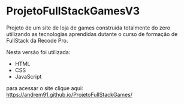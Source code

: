 # ProjetoFullStackGamesV3

Projeto de um site de loja de games construída totalmente do zero utilizando as tecnologias aprendidas dutante o curso de formação de FullStack da Recode Pro.

Nesta versão foi utilizada:
- HTML
- CSS
- JavaScript

para acessar o site clique aqui: https://andrem91.github.io/ProjetoFullStackGames/
